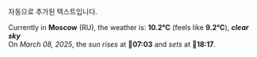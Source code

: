 
자동으로 추가된 텍스트입니다.

<!--START_SECTION:weather:moscow-->
Currently in **Moscow** (RU), the weather is: **10.2°C** (feels like **9.2°C**), ***clear sky***<br/>
On *March 08, 2025*, the *sun rises* at 🌅**07:03** and *sets* at 🌇**18:17**.
<!--END_SECTION:weather-->
